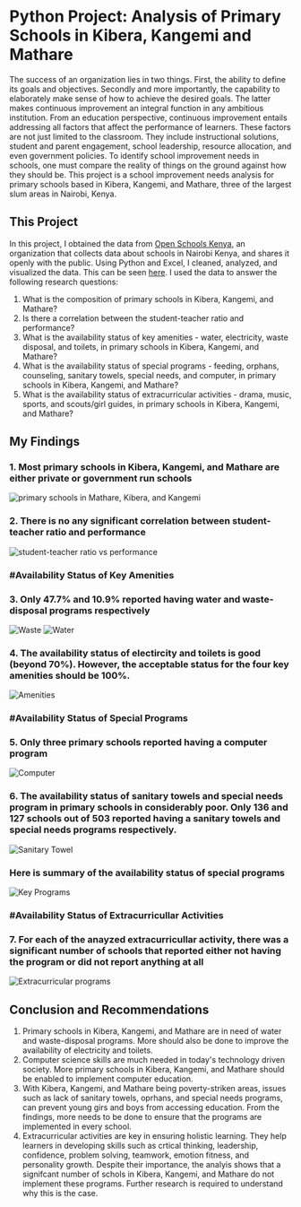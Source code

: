 # Python Project: Analysis of Primary Schools in Kibera, Kangemi and Mathare

The success of an organization lies in two things. First, the ability to define its goals and objectives. Secondly and more importantly, the capability to elaborately make sense of how to achieve the desired goals. The latter makes continuous improvement an integral function in any ambitious institution. From an education perspective, continuous improvement entails addressing all factors that affect the performance of learners. These factors are not just limited to the classroom. They include instructional solutions, student and parent engagement, school leadership, resource allocation, and even government policies. To identify school improvement needs in schools, one must compare the reality of things on the ground against how they should be. This project is a school improvement needs analysis for primary schools based in Kibera, Kangemi, and Mathare, three of the largest slum areas in Nairobi, Kenya.

## This Project

In this project, I obtained the data from [Open Schools Kenya](https://openschoolskenya.org/schools.json), an organization that collects data about schools in Nairobi Kenya, and shares it openly with the public. Using Python and Excel, I cleaned, analyzed, and visualized the data. This can be seen [here](https://nbviewer.org/github/Solo254Analyst/Analyzing_Primary_Schools/blob/main/Analysis%20of%20Primary%20Schools%20in%20Kibera%2C%20Kangemi%2C%20and%20Mathare%20.ipynb). I used the data to answer the following research questions:
1. What is the composition of primary schools in Kibera, Kangemi, and Mathare?
2. Is there a correlation between the student-teacher ratio and performance?
3. What is the availability status of key amenities - water, electricity, waste disposal, and toilets, in primary schools in Kibera, Kangemi, and Mathare?
4. What is the availability status of special programs - feeding, orphans, counseling, sanitary towels, special needs, and computer, in primary schools in Kibera, Kangemi, and Mathare?
5. What is the availability status of extracurricular activities - drama, music, sports, and scouts/girl guides, in primary schools in Kibera, Kangemi, and Mathare?

## My Findings
### 1. Most primary schools in Kibera, Kangemi, and Mathare are either private or government run schools
![primary schools in Mathare, Kibera, and Kangemi](https://user-images.githubusercontent.com/118732615/215311833-884a95ac-2972-46e4-a000-21b278ce0749.png)
### 2. There is no any significant correlation between student-teacher ratio and performance
![student-teacher ratio vs performance](https://user-images.githubusercontent.com/118732615/215312118-7e25684e-a697-4fd6-a4f7-29c5ef93f20d.png)
### #Availability Status of Key Amenities 
### 3. Only 47.7% and 10.9% reported having water and waste-disposal programs respectively
![Waste](https://user-images.githubusercontent.com/118732615/215313166-8d05c653-657b-4b34-84d0-33fa54e9d8f0.png)
![Water](https://user-images.githubusercontent.com/118732615/215313176-103c68e4-e714-4841-9ae7-43df64075f18.png)
### 4. The availability status of electircity and toilets is good (beyond 70%). However, the acceptable status for the four key amenities should be 100%.
![Amenities](https://user-images.githubusercontent.com/118732615/215313201-89e4dc45-2984-42a6-aed1-ff5510a246ae.png)
### #Availability Status of Special Programs
### 5. Only three primary schools reported having a computer program
![Computer](https://user-images.githubusercontent.com/118732615/215314858-1767d2e6-e3cb-4fdd-848d-73bb76610b81.png)
### 6. The availability status of sanitary towels and special needs program in primary schools in considerably poor. Only 136 and 127 schools out of 503 reported having a sanitary towels and special needs programs respectively.
![Sanitary Towel](https://user-images.githubusercontent.com/118732615/215314880-2c2a6db7-fdf4-4bbd-9415-3cb27664452b.png)
### Here is summary of the availability status of special programs
![Key Programs](https://user-images.githubusercontent.com/118732615/215314920-00702cf5-87c2-457e-9b31-3ca789e09164.png)
### #Availability Status of Extracurricullar Activities
### 7. For each of the anayzed extracurricullar activity, there was a significant number of schools that reported either not having the program or did not report anything at all
![Extracurricular programs](https://user-images.githubusercontent.com/118732615/215315900-3e823383-aabd-4642-bc23-c233b6c611f3.png)
## Conclusion and Recommendations
1. Primary schools in Kibera, Kangemi, and Mathare are in need of water and waste-disposal programs. More should also be done to improve the availability of electricity and toilets.
2. Computer science skills are much needed in today's technology driven society. More primary schools in Kibera, Kangemi, and Mathare should be enabled to implement computer education.
3. With Kibera, Kangemi, and Mathare being poverty-striken areas, issues such as lack of sanitary towels, oprhans, and special needs programs, can prevent young girs and boys from accessing education. From the findings, more needs to be done to ensure that the programs are implemented in every school. 
4. Extracurricular activities are key in ensuring holistic learning. They help learners in developing skills such as crtical thinking, leadership, confidence, problem solving, teamwork, emotion fitness, and personality growth. Despite their importance, the analyis shows that a signifcant number of schols in Kibera, Kangemi, and Mathare do not implement these programs. Further research is required to understand why this is the case. 
